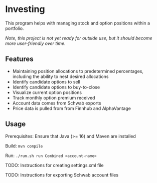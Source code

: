 # Investing

This program helps with managing stock and option positions within a portfolio.

*Note, this project is not yet ready for outside use, but it should become more user-friendly over time.*

## Features
- Maintaining position allocations to predetermined percentages, including the ability to nest desired allocations
- Identify candidate options to sell
- Identify candidate options to buy-to-close
- Visualize current option positions
- Track monthly option premium received
- Account data comes from Schwab exports
- Price data is pulled from from Finnhub and AlphaVantage

## Usage

Prerequisites: Ensure that Java (>= 16) and Maven are installed

Build: ```mvn compile```

Run: ```./run.sh run Combined <account-name>```

TODO: Instructions for creating settings.xml file

TODO: Instructions for exporting Schwab account files
